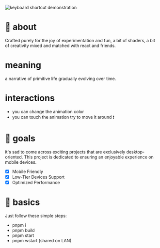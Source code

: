 ![keyboard shortcut demonstration](https://silly-raindrop-5c6f72.netlify.app/flor.gif)
# 🍕 about

Crafted purely for the joy of experimentation and fun, a bit of shaders, a bit of creativity mixed and matched with react and friends.

# meaning
a narrative of primitive life gradually evolving over time. 

# interactions
- you can change the animation color
- you can touch the animation try to move it around ❗

# 🚀 goals
 it's sad to come across exciting projects that are exclusively desktop-oriented. This project is dedicated to ensuring an enjoyable experience on mobile devices.

- [x] Mobile Friendly
- [x] Low-Tier Devices Support
- [x] Optimized Performance
      
# 🍕 basics

Just follow these simple steps: 

- pnpm i
- pnpm build
- pnpm start
- pnpm wstart (shared on LAN)
